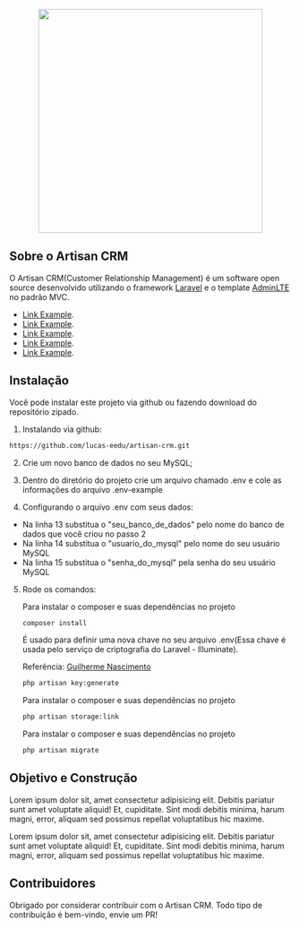 <p align="center"><a href="https://laravel.com" target="_blank"><img src="https://raw.githubusercontent.com/laravel/art/master/logo-lockup/5%20SVG/2%20CMYK/1%20Full%20Color/laravel-logolockup-cmyk-red.svg" width="400"></a></p>

## Sobre o Artisan CRM

O Artisan CRM(Customer Relationship Management) é um software open source desenvolvido utilizando o framework [Laravel](https://laravel.com/) e o template [AdminLTE](https://adminlte.io/) no padrão MVC.

- [Link Example](https://laravel.com/).
- [Link Example](https://laravel.com/).
- [Link Example](https://laravel.com/).
- [Link Example](https://laravel.com/).
- [Link Example](https://laravel.com/).

## Instalação
Você pode instalar este projeto via github ou fazendo download do repositório zipado.

1. Instalando via github:

```bash
https://github.com/lucas-eedu/artisan-crm.git
```

2. Crie um novo banco de dados no seu MySQL;

3. Dentro do diretório do projeto crie um arquivo chamado .env e cole as informações do arquivo .env-example

4. Configurando o arquivo .env com seus dados:
- Na linha 13 substitua o "seu_banco_de_dados" pelo nome do banco de dados que você criou no passo 2
- Na linha 14 substitua o "usuario_do_mysql" pelo nome do seu usuário MySQL
- Na linha 15 substitua o "senha_do_mysql" pela senha do seu usuário MySQL

5. Rode os comandos:

    Para instalar o composer e suas dependências no projeto
    ```bash
    composer install
    ```

    É usado para definir uma nova chave no seu arquivo .env(Essa chave é usada pelo serviço de criptografia do Laravel - Illuminate). 

    Referência: [Guilherme Nascimento](https://pt.stackoverflow.com/questions/434922/para-que-serve-o-comando-keygenerate-do-laravel)
    ```bash
    php artisan key:generate
    ```

    Para instalar o composer e suas dependências no projeto
    ```bash
    php artisan storage:link
    ```

    Para instalar o composer e suas dependências no projeto
    ```bash
    php artisan migrate
    ```

## Objetivo e Construção

Lorem ipsum dolor sit, amet consectetur adipisicing elit. Debitis pariatur sunt amet voluptate aliquid! Et, cupiditate. Sint modi debitis minima, harum magni, error, aliquam sed possimus repellat voluptatibus hic maxime.

Lorem ipsum dolor sit, amet consectetur adipisicing elit. Debitis pariatur sunt amet voluptate aliquid! Et, cupiditate. Sint modi debitis minima, harum magni, error, aliquam sed possimus repellat voluptatibus hic maxime.

## Contribuidores

Obrigado por considerar contribuir com o Artisan CRM. Todo tipo de contribuição é bem-vindo, envie um PR!
